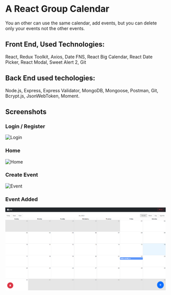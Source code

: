 # A React Group Calendar

You an other can use the same calendar, add events, but you can delete only your events not the other events.

## Front End, Used Technologies:

React, Redux Toolkit, Axios, Date FNS, React Big Calendar, React Date Picker, React Modal, Sweet Alert 2, Git

## Back End used techologies:
Node.js, Express, Express Validator, MongoDB, Mongoose, Postman, Git, Bcrypt.js, JsonWebToken, Moment.

## Screenshots

### Login / Register

![Login]("./../screenshot/login.png")

### Home

![Home]("./../screenshot/home.png")

### Create Event

![Event]("./../screenshot/addevent.png")

### Event Added

![Event]("./../screenshot/event.png)